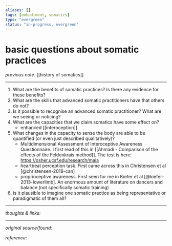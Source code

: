 ```yaml
---
aliases: []
tags: [embodiment, somatics]
type: "evergreen"
status: "in-progress, evergreen"
---
```


# basic questions about somatic practices

_previous note:_ [[history of somatics]]

--- 

1. What are the benefits of somatic practices? Is there any evidence for these benefits?
2. What are the skills that advanced somatic practitioners have that others do not? 
3. Is it possible to recognise an advanced somatic practitioner? What are we seeing or noticing? 
4. What are the capacities that we claim somatics have some effect on?
	- enhanced [[interoception]]
5. What changes in the capacity to sense the body are able to be quantified (or even just described qualitatively)?
	+ Multidimensional Assessment of Interoceptive Awareness Questionnaire. I first read of this in [[Ahmadi - Comparison of the effects of the Feldenkrais method]]. The test is here: <https://osher.ucsf.edu/research/maia>
	+ heartbeat perception task. First came across this in Christensen et al [@christensen-2018-can]
	+ proprioceptive awareness. First seen for me in Kiefer et al [@kiefer-2013-lowerlimb]. An enormous amount of literature on dancers and balance (not specifically somatic training)
6. is it plausible to imagine one somatic practice as being representative or paradigmatic of them all? 

---

_thoughts & links:_




---

_original source/found:_ 

_reference:_ 
